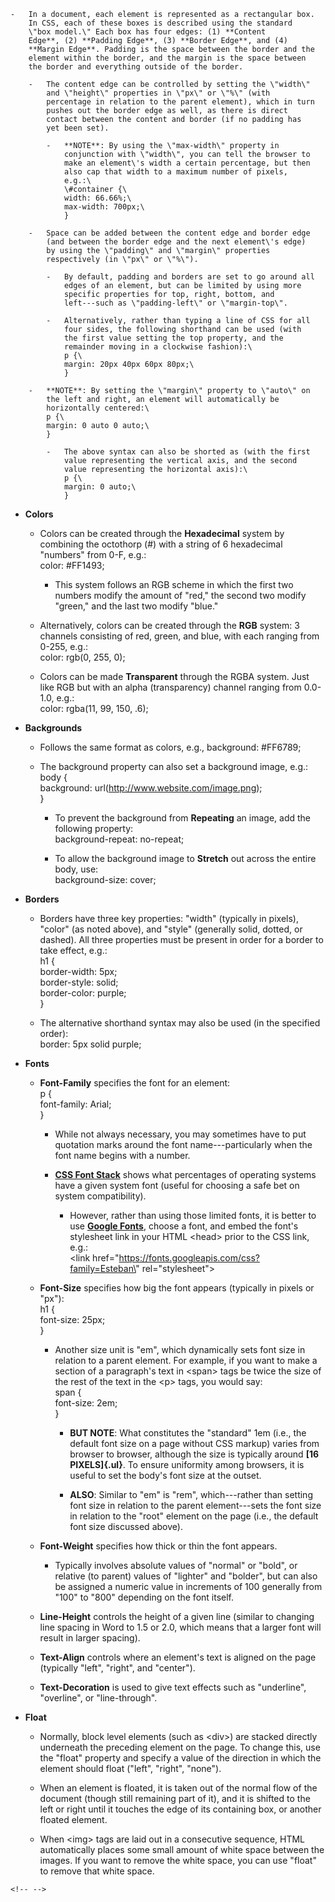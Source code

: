 
    -   In a document, each element is represented as a rectangular box.
        In CSS, each of these boxes is described using the standard
        \"box model.\" Each box has four edges: (1) **Content
        Edge**, (2) **Padding Edge**, (3) **Border Edge**, and (4)
        **Margin Edge**. Padding is the space between the border and the
        element within the border, and the margin is the space between
        the border and everything outside of the border.

        -   The content edge can be controlled by setting the \"width\"
            and \"height\" properties in \"px\" or \"%\" (with
            percentage in relation to the parent element), which in turn
            pushes out the border edge as well, as there is direct
            contact between the content and border (if no padding has
            yet been set).

            -   **NOTE**: By using the \"max-width\" property in
                conjunction with \"width\", you can tell the browser to
                make an element\'s width a certain percentage, but then
                also cap that width to a maximum number of pixels,
                e.g.:\
                \#container {\
                width: 66.66%;\
                max-width: 700px;\
                }

        -   Space can be added between the content edge and border edge
            (and between the border edge and the next element\'s edge)
            by using the \"padding\" and \"margin\" properties
            respectively (in \"px\" or \"%\").

            -   By default, padding and borders are set to go around all
                edges of an element, but can be limited by using more
                specific properties for top, right, bottom, and
                left---such as \"padding-left\" or \"margin-top\".

            -   Alternatively, rather than typing a line of CSS for all
                four sides, the following shorthand can be used (with
                the first value setting the top property, and the
                remainder moving in a clockwise fashion):\
                p {\
                margin: 20px 40px 60px 80px;\
                }

        -   **NOTE**: By setting the \"margin\" property to \"auto\" on
            the left and right, an element will automatically be
            horizontally centered:\
            p {\
            margin: 0 auto 0 auto;\
            }

            -   The above syntax can also be shorted as (with the first
                value representing the vertical axis, and the second
                value representing the horizontal axis):\
                p {\
                margin: 0 auto;\
                }

-   **Colors**

    -   Colors can be created through the **Hexadecimal** system by
        combining the octothorp (\#) with a string of 6 hexadecimal
        \"numbers\" from 0-F, e.g.:\
        color: \#FF1493;

        -   This system follows an RGB scheme in which the first two
            numbers modify the amount of \"red,\" the second two modify
            \"green,\" and the last two modify \"blue.\"

    -   Alternatively, colors can be created through the **RGB** system:
        3 channels consisting of red, green, and blue, with each ranging
        from 0-255, e.g.:\
        color: rgb(0, 255, 0);

    -   Colors can be made **Transparent** through the RGBA system. Just
        like RGB but with an alpha (transparency) channel ranging from
        0.0-1.0, e.g.:\
        color: rgba(11, 99, 150, .6);

-   **Backgrounds**

    -   Follows the same format as colors, e.g., background: \#FF6789;

    -   The background property can also set a background image, e.g.:\
        body {\
        background: url(http://www.website.com/image.png);\
        }

        -   To prevent the background from **Repeating** an image, add
            the following property:\
            background-repeat: no-repeat;

        -   To allow the background image to **Stretch** out across the
            entire body, use:\
            background-size: cover;

-   **Borders**

    -   Borders have three key properties: \"width\" (typically in
        pixels), \"color\" (as noted above), and \"style\" (generally
        solid, dotted, or dashed). All three properties must be present
        in order for a border to take effect, e.g.:\
        h1 {\
        border-width: 5px;\
        border-style: solid;\
        border-color: purple;\
        }

    -   The alternative shorthand syntax may also be used (in the
        specified order):\
        border: 5px solid purple;

-   **Fonts**

    -   **Font-Family** specifies the font for an element:\
        p {\
        font-family: Arial;\
        }

        -   While not always necessary, you may sometimes have to put
            quotation marks around the font name---particularly when the
            font name begins with a number.

        -   [**CSS Font Stack**](http://www.cssfontstack.com/) shows
            what percentages of operating systems have a given system
            font (useful for choosing a safe bet on system
            compatibility).

            -   However, rather than using those limited fonts, it is
                better to use [**Google
                Fonts**](https://fonts.google.com/), choose a font, and
                embed the font\'s stylesheet link in your HTML \<head\>
                prior to the CSS link, e.g.:\
                \<link
                href=\"https://fonts.googleapis.com/css?family=Esteban\"
                rel=\"stylesheet\"\>

    -   **Font-Size** specifies how big the font appears (typically in
        pixels or \"px\"):\
        h1 {\
        font-size: 25px;\
        }

        -   Another size unit is \"em\", which dynamically sets font
            size in relation to a parent element. For example, if you
            want to make a section of a paragraph\'s text in \<span\>
            tags be twice the size of the rest of the text in the \<p\>
            tags, you would say:\
            span {\
            font-size: 2em;\
            }

            -   **BUT NOTE**: What constitutes the \"standard\" 1em
                (i.e., the default font size on a page without CSS
                markup) varies from browser to browser, although the
                size is typically around **[16 PIXELS]{.ul}**. To ensure
                uniformity among browsers, it is useful to set the
                body\'s font size at the outset.

            -   **ALSO**: Similar to \"em\" is \"rem\", which---rather
                than setting font size in relation to the parent
                element---sets the font size in relation to the \"root\"
                element on the page (i.e., the default font size
                discussed above).

    -   **Font-Weight** specifies how thick or thin the font appears.

        -   Typically involves absolute values of \"normal\" or
            \"bold\", or relative (to parent) values of \"lighter\" and
            \"bolder\", but can also be assigned a numeric value in
            increments of 100 generally from \"100\" to \"800\"
            depending on the font itself.

    -   **Line-Height** controls the height of a given line (similar to
        changing line spacing in Word to 1.5 or 2.0, which means that a
        larger font will result in larger spacing).

    -   **Text-Align** controls where an element\'s text is aligned on
        the page (typically \"left\", \"right\", and \"center\").

    -   **Text-Decoration** is used to give text effects such as
        \"underline\", \"overline\", or \"line-through\".

-   **Float**

    -   Normally, block level elements (such as \<div\>) are stacked
        directly underneath the preceding element on the page. To change
        this, use the \"float\" property and specify a value of the
        direction in which the element should float (\"left\",
        \"right\", \"none\").

    -   When an element is floated, it is taken out of the normal flow
        of the document (though still remaining part of it), and it is
        shifted to the left or right until it touches the edge of its
        containing box, or another floated element.

    -   When \<img\> tags are laid out in a consecutive sequence, HTML
        automatically places some small amount of white space between
        the images. If you want to remove the white space, you can use
        \"float\" to remove that white space.

```{=html}
<!-- -->
```
